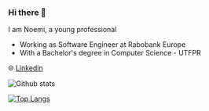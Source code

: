 ### Hi there 👋

I am Noemi, a young professional

- Working as Software Engineer at Rabobank Europe
- With a Bachelor's degree in Computer Science - UTFPR

:globe_with_meridians: [Linkedin](https://www.linkedin.com/in/noemi-scherer-1b910414a)

![Github stats](https://github-readme-stats.vercel.app/api?username=noemis13&theme=merko&show_icons=true)


[![Top Langs](https://github-readme-stats.vercel.app/api/top-langs/?username=anuraghazra&layout=compact)](https://github.com/anuraghazra/github-readme-stats)



<!--
**noemis13/noemis13** is a ✨ _special_ ✨ repository because its `README.md` (this file) appears on your GitHub profile.

Here are some ideas to get you started:

- 🔭 I’m currently working on ...
- 🌱 I’m currently learning ...
- 👯 I’m looking to collaborate on ...
- 🤔 I’m looking for help with ...
- 💬 Ask me about ...
- 📫 How to reach me: ...
- 😄 Pronouns: ...
- ⚡ Fun fact: ...
-->
